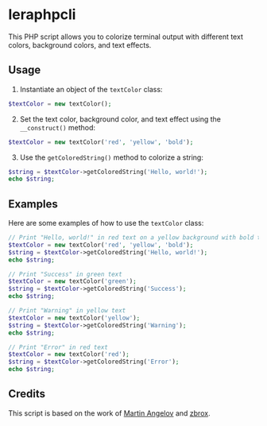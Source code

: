 # leraphpcli

This PHP script allows you to colorize terminal output with different text colors, background colors, and text effects.

## Usage

1. Instantiate an object of the `textColor` class:

```php
$textColor = new textColor();
```

2. Set the text color, background color, and text effect using the `__construct()` method:

```php
$textColor = new textColor('red', 'yellow', 'bold');
```

3. Use the `getColoredString()` method to colorize a string:

```php
$string = $textColor->getColoredString('Hello, world!');
echo $string;
```

## Examples

Here are some examples of how to use the `textColor` class:

```php
// Print "Hello, world!" in red text on a yellow background with bold text effect
$textColor = new textColor('red', 'yellow', 'bold');
$string = $textColor->getColoredString('Hello, world!');
echo $string;

// Print "Success" in green text
$textColor = new textColor('green');
$string = $textColor->getColoredString('Success');
echo $string;

// Print "Warning" in yellow text
$textColor = new textColor('yellow');
$string = $textColor->getColoredString('Warning');
echo $string;

// Print "Error" in red text
$textColor = new textColor('red');
$string = $textColor->getColoredString('Error');
echo $string;
```

## Credits

This script is based on the work of [Martin Angelov](https://tutorialzine.com/2013/10/terminal-in-php-via-sockets) and [zbrox](https://gist.github.com/zbrox/2948808).
